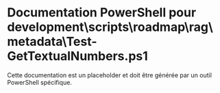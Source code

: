 # Documentation PowerShell pour development\scripts\roadmap\rag\metadata\Test-GetTextualNumbers.ps1

Cette documentation est un placeholder et doit être générée par un outil PowerShell spécifique.
